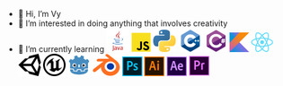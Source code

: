 - 👋 Hi, I’m Vy
- 👀 I’m interested in doing anything that involves creativity
- 🌱 I’m currently learning
![Java](./img/java.png) ![Javascript](./img/js.png) ![Python](./img/python.png) ![C++](./img/cpp.png) ![C#](./img/cs.png) ![Kotlin](./img/kotlin.png) ![React](./img/react.png) ![Unity](./img/unity.png#gh-light-mode-only) ![Unreal](./img/unreal.png#gh-light-mode-only) ![Godot](./img/godot.png) ![Blender](./img/blender.png) ![Photoshop](./img/ps.png) ![Illustrator](./img/ai.png) ![After Effects](./img/ae.png) ![Premiere Pro](./img/pr.png) 
<!--- 💞️ I’m looking to collaborate on ...
- 📫 How to reach me ...--->

<!---
just-vy/just-vy is a ✨ special ✨ repository because its `README.md` (this file) appears on your GitHub profile.
You can click the Preview link to take a look at your changes.
--->

